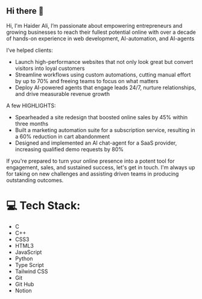 ## Hi there 👋
Hi, I'm Haider Ali, I’m passionate about empowering entrepreneurs and growing businesses to reach their fullest potential online with over a decade of hands-on experience in web development, AI-automation, and AI-agents 

I’ve helped clients:
- Launch high-performance websites that not only look great but convert visitors into loyal customers
- Streamline workflows using custom automations, cutting manual effort by up to 70% and freeing teams to focus on what matters
- Deploy AI-powered agents that engage leads 24/7, nurture relationships, and drive measurable revenue growth

A few HIGHLIGHTS:
- Spearheaded a site redesign that boosted online sales by 45% within three months
- Built a marketing automation suite for a subscription service, resulting in a 60% reduction in cart abandonment
- Designed and implemented an AI chat-agent for a SaaS provider, increasing qualified demo requests by 80%

If you're prepared to turn your online presence into a potent tool for engagement, sales, and sustained success, let's get in touch. I'm always up for taking on new challenges and assisting driven teams in producing outstanding outcomes.

# 💻 Tech Stack:


- C
- C++
- CSS3
- HTML3
- JavaScript
- Python
- Type Script
- Tailwind CSS
- Git
- Git Hub
- Notion
